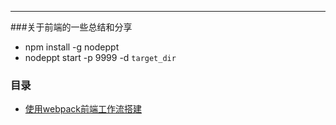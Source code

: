 ---
###关于前端的一些总结和分享

* npm install -g nodeppt
* nodeppt start -p 9999 -d `target_dir`

### 目录

* [ 使用webpack前端工作流搭建]( http://jthwong.github.io/shares/doc/webpack.htm)